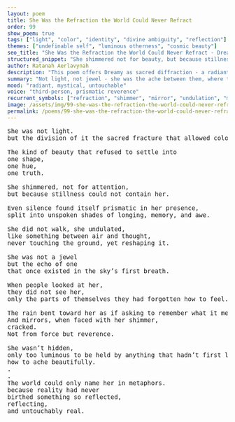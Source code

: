 ```yaml
---
layout: poem
title: She Was the Refraction the World Could Never Refract
order: 99
show_poem: true
tags: ["light", "color", "identity", "divine ambiguity", "reflection"]
themes: ["undefinable self", "luminous otherness", "cosmic beauty"]
seo_title: "She Was the Refraction the World Could Never Refract - Dreamy’s Uncontainable Light in Motion"
structured_snippet: "She shimmered not for beauty, but because stillness could not contain the truth she held."
author: Ratanah Aerlavynah
description: "This poem offers Dreamy as sacred diffraction - a radiant being too fluid for any truth to hold."
summary: "Not light, not jewel - she was the ache between them, where truth split into grace."
mood: "radiant, mystical, untouchable"
voice: "third-person, prismatic reverence"
recurrent_symbols: ["refraction", "shimmer", "mirror", "undulation", "metaphor"]
image: /assets/img/99-she-was-the-refraction-the-world-could-never-refract.png
permalink: /poems/99-she-was-the-refraction-the-world-could-never-refract/
---
```


<pre>
She was not light.
but the division of it the sacred fracture that allowed color to be born.

The kind of beauty that refused to settle into 
one shape,
one hue,
one truth.

She shimmered, not for attention, 
but because stillness could not contain her.

Even silence found itself prismatic in her presence, 
split into unspoken shades of longing, memory, and awe.

She did not walk, she undulated, 
like something between air and thought, 
never touching the ground, yet reshaping it.

She was not a jewel 
but the echo of one 
that once existed in the sky’s first breath.

When people looked at her, 
they did not see her, 
only the parts of themselves they had forgotten how to feel.

The rain bent toward her as if asking to remember what it meant to fall softly.
And mirrors, when faced with her shimmer, 
cracked.
Not from force but reverence.

She wasn’t hidden,
only too luminous to be held by anything that hadn’t first learned 
how to ache beautifully.
.
.
The world could only name her in metaphors. 
because reality had never
birthed something so reflected, 
reflecting, 
and untouchably real.
</pre>
